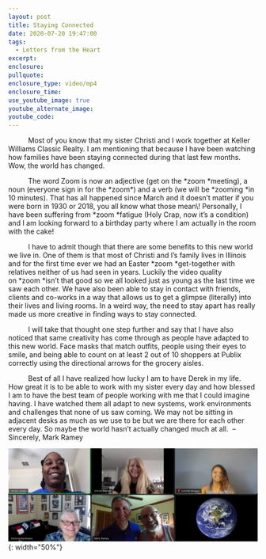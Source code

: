 ```yaml
---
layout: post
title: Staying Connected
date: 2020-07-20 19:47:00
tags:
  - Letters from the Heart
excerpt:
enclosure:
pullquote:
enclosure_type: video/mp4
enclosure_time:
use_youtube_image: true
youtube_alternate_image:
youtube_code:
---
```


<p style="text-indent: 40px;">Most of you know that my sister Christi and I work together at Keller Williams Classic Realty. I am mentioning that because I have been watching how families have been staying connected during that last few months. Wow, the world has changed.</p>

<p style="text-indent: 40px;">The word Zoom is now an adjective (get on the&nbsp;*zoom&nbsp;*meeting), a noun (everyone sign in for the&nbsp;*zoom*) and a verb (we will be&nbsp;*zooming&nbsp;*in 10 minutes). That has all happened since March and it doesn’t matter if you were born in 1930 or 2018, you all know what those mean\! Personally, I have been suffering from&nbsp;*zoom&nbsp;*fatigue (Holy Crap, now it’s a condition) and I am looking forward to a birthday party where I am actually in the room with the cake!</p>

<p style="text-indent: 40px;">I have to admit though that there are some benefits to this new world we live in. One of them is that most of Christi and I’s family lives in Illinois and for the first time ever we had an Easter&nbsp;*zoom&nbsp;*get-together with relatives neither of us had seen in years. Luckily the video quality on&nbsp;*zoom&nbsp;*isn’t that good so we all looked just as young as the last time we saw each other. We have also been able to stay in contact with friends, clients and co-works in a way that allows us to get a glimpse (literally) into their lives and living rooms. In a weird way, the need to stay apart has really made us more creative in finding ways to stay connected.</p>

<p style="text-indent: 40px;">I will take that thought one step further and say that I have also noticed that same creativity has come through as people have adapted to this new world. Face masks that match outfits, people using their eyes to smile, and being able to count on at least 2 out of 10 shoppers at Publix correctly using the directional arrows for the grocery aisles.</p>

<p style="text-indent: 40px;">Best of all I have realized how lucky I am to have Derek in my life. How great it is to be able to work with my sister every day and how blessed I am to have the best team of people working with me that I could imagine having. I have watched them all adapt to new systems, work environments and challenges that none of us saw coming. We may not be sitting in adjacent desks as much as we use to be but we are there for each other every day. So maybe the world hasn’t actually changed much at all.&nbsp; – Sincerely, Mark Ramey</p>

![](/uploads/mark-zoom---earth.jpg){: width="50%"}